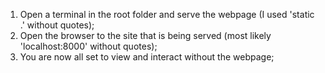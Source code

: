 1) Open a terminal in the root folder and serve the webpage (I used 'static .' without quotes);
2) Open the browser to the site that is being served (most likely 'localhost:8000' without quotes);
3) You are now all set to view and interact without the webpage;